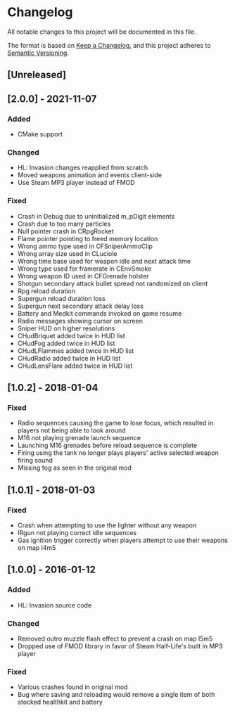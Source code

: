 # Changelog

All notable changes to this project will be documented in this file.

The format is based on [Keep a Changelog](https://keepachangelog.com/en/1.0.0/),
and this project adheres to [Semantic Versioning](https://semver.org/spec/v2.0.0.html).

## [Unreleased]

## [2.0.0] - 2021-11-07

### Added

- CMake support

### Changed

- HL: Invasion changes reapplied from scratch
- Moved weapons animation and events client-side
- Use Steam MP3 player instead of FMOD

### Fixed

- Crash in Debug due to uninitialized m_pDigit elements
- Crash due to too many particles
- Null pointer crash in CRpgRocket
- Flame pointer pointing to freed memory location
- Wrong ammo type used in CFSniperAmmoClip
- Wrong array size used in CLuciole
- Wrong time base used for weapon idle and next attack time
- Wrong type used for framerate in CEnvSmoke
- Wrong weapon ID used in CFGrenade holster
- Shotgun secondary attack bullet spread not randomized on client
- Rpg reload duration
- Supergun reload duration loss
- Supergun next secondary attack delay loss
- Battery and Medkit commands invoked on game resume
- Radio messages showing cursor on screen
- Sniper HUD on higher resolutions
- CHudBriquet added twice in HUD list
- CHudFog added twice in HUD list
- CHudLFlammes added twice in HUD list
- CHudRadio added twice in HUD list
- CHudLensFlare added twice in HUD list

## [1.0.2] - 2018-01-04

### Fixed

- Radio sequences causing the game to lose focus, which resulted in players not being able to look around
- M16 not playing grenade launch sequence
- Launching M16 grenades before reload sequence is complete
- Firing using the tank no longer plays players' active selected weapon firing sound
- Missing fog as seen in the original mod

## [1.0.1] - 2018-01-03

### Fixed

- Crash when attempting to use the lighter without any weapon
- IRgun not playing correct idle sequences
- Gas ignition trigger correctly when players attempt to use their weapons on map l4m5

## [1.0.0] - 2016-01-12

### Added

- HL: Invasion source code

### Changed

- Removed outro muzzle flash effect to prevent a crash on map l5m5
- Dropped use of FMOD library in favor of Steam Half-Life's built in MP3 player

### Fixed

- Various crashes found in original mod
- Bug where saving and reloading would remove a single item of both stocked healthkit and battery
